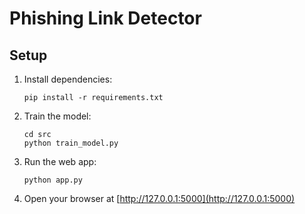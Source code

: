 # Phishing Link Detector

## Setup

1. Install dependencies:
    ```
    pip install -r requirements.txt
    ```

2. Train the model:
    ```
    cd src
    python train_model.py
    ```

3. Run the web app:
    ```
    python app.py
    ```

4. Open your browser at [http://127.0.0.1:5000](http://127.0.0.1:5000)